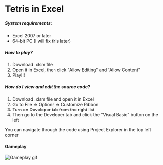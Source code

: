 # Tetris in Excel

##### System requirements:
* Excel 2007 or later
* 64-bit PC (I will fix this later)

##### How to play?
1. Download .xlsm file
2. Open it in Excel, then click "Allow Editing" and "Allow Content"
3. Play!!!

##### How do I view and edit the source code?
1. Download .xlsm file and open it in Excel
2. Go to File => Options => Customize Ribbon
3. Turn on Developer tab from the right list
4. Then go to the Developer tab and click the "Visual Basic" button on the left

You can navigate through the code using Project Explorer in the top left corner

#### Gameplay
![Gameplay gif](https://i.imgur.com/Lw8sgCq.gifg "It works!")
